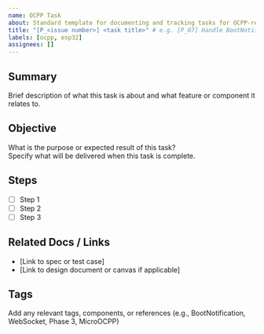 ```yaml
---
name: OCPP Task
about: Standard template for documenting and tracking tasks for OCPP-related features
title: "[P_<issue number>] <task title>" # e.g. [P_07] Handle BootNotification
labels: [ocpp, esp32]
assignees: []
---
```


## Summary

Brief description of what this task is about and what feature or component it relates to.

## Objective

What is the purpose or expected result of this task?  
Specify what will be delivered when this task is complete.

## Steps

- [ ] Step 1
- [ ] Step 2
- [ ] Step 3

## Related Docs / Links

- [Link to spec or test case]
- [Link to design document or canvas if applicable]

## Tags

Add any relevant tags, components, or references (e.g., BootNotification, WebSocket, Phase 3, MicroOCPP)
